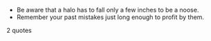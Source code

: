  - Be aware that a halo has to fall only a few inches to be a noose.
 - Remember your past mistakes just long enough to profit by them.

2 quotes